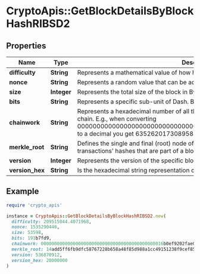 # CryptoApis::GetBlockDetailsByBlockHashRIBSD2

## Properties

| Name | Type | Description | Notes |
| ---- | ---- | ----------- | ----- |
| **difficulty** | **String** | Represents a mathematical value of how hard it is to find a valid hash for this block. |  |
| **nonce** | **String** | Represents a random value that can be adjusted to satisfy the Proof of Work. |  |
| **size** | **Integer** | Represents the total size of the block in Bytes. |  |
| **bits** | **String** | Represents a specific sub-unit of Dash. Bits have two-decimal precision. |  |
| **chainwork** | **String** | Represents a hexadecimal number of all the hashes necessary to produce the current chain. E.g., when converting 0000000000000000000000000000000000000000000086859f7a841475b236fd to a decimal you get 635262017308958427068157 hashes, or 635262 exahashes. |  |
| **merkle_root** | **String** | Defines the single and final (root) node of a Merkle tree. It is the combined hash of all transactions&#39; hashes that are part of a blockchain block. |  |
| **version** | **Integer** | Represents the version of the specific block on the blockchain. |  |
| **version_hex** | **String** | Is the hexadecimal string representation of the block&#39;s version. |  |

## Example

```ruby
require 'crypto_apis'

instance = CryptoApis::GetBlockDetailsByBlockHashRIBSD2.new(
  difficulty: 209515044.4071968,
  nonce: 1535290446,
  size: 53598,
  bits: 191b7fd9,
  chainwork: 0000000000000000000000000000000000000000000016b0ef9202fae046555d,
  merkle_root: 14add5ff6fb9dfc58767228b658a48f85d988a1cc49151238f9cef85b53e54d2,
  version: 536870912,
  version_hex: 20000000
)
```

